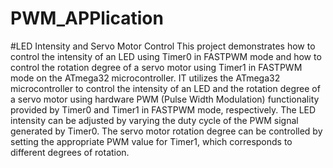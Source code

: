 # PWM_APPlication
#LED Intensity and Servo Motor Control
This project demonstrates how to control the intensity of an LED using Timer0 in FASTPWM mode and how to control the rotation degree of a servo motor using Timer1 in FASTPWM mode on the ATmega32 microcontroller.
IT utilizes the ATmega32 microcontroller to control the intensity of an LED and the rotation degree of a servo motor using hardware PWM (Pulse Width Modulation) functionality provided by Timer0 and Timer1 in FASTPWM mode, respectively.
The LED intensity can be adjusted by varying the duty cycle of the PWM signal generated by Timer0. The servo motor rotation degree can be controlled by setting the appropriate PWM value for Timer1, which corresponds to different degrees of rotation.
